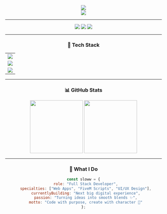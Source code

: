 <div align="center">
  <img src="https://capsule-render.vercel.app/api?type=waving&color=7B3F00&height=200&section=header&text=Code%20•%20Create%20•%20Distill&fontSize=32&fontColor=F5DEB3&animation=twinkling" />
</div>

<div align="center">
  <img src="https://readme-typing-svg.herokuapp.com?font=Fira+Code&weight=600&size=30&duration=2500&pause=800&color=D2691E&center=true&vCenter=true&width=700&lines=〉+I'm+Sloww+🥃;〉+Full+Stack+Developer;〉+FiveM+Creator+%26+Scripter;〉+Crafting+Digital+Dreams+🔥" />
</div>

---

<p align="center">
  <img src="https://komarev.com/ghpvc/?username=slowwdown&color=D2691E&style=for-the-badge&label=Bar+Visitors" />
  <img src="https://img.shields.io/badge/Stack-Full%20Stack-7B3F00?style=for-the-badge&logo=stackshare&logoColor=F5DEB3" />
  <img src="https://img.shields.io/badge/Specialty-FiveM-D2691E?style=for-the-badge" />
</p>

---

<div align="center">

### 🧰 Tech Stack

<table align="center" cellpadding="10">
  <tr>
    <td><img src="https://skillicons.dev/icons?i=html,css,sass,js,ts,react&theme=dark" /></td>
  </tr>
  <tr>
    <td><img src="https://skillicons.dev/icons?i=nodejs,express,prisma,mysql,lua,nextjs&theme=dark" /></td>
  </tr>
  <tr>
    <td>
      <img src="https://skillicons.dev/icons?i=tailwind,vite,figma,git,vscode,vercel&theme=dark" />
    </td>
  </tr>
</table>

</div>

---

<div align="center">

### 📊 GitHub Stats

<img height="170em" src="https://github-readme-stats.vercel.app/api?username=slowwdown&show_icons=true&theme=dark&include_all_commits=true&count_private=true&icon_color=D2691E&title_color=F5DEB3&text_color=C9D1D9&bg_color=0d1117&hide_border=true"/>
<img height="170em" src="https://github-readme-stats.vercel.app/api/top-langs/?username=slowwdown&layout=compact&theme=dark&title_color=F5DEB3&text_color=C9D1D9&bg_color=0d1117&hide_border=true"/>

</div>

---

<div align="center">

### 🌟 What I Do

```js
const sloww = {
  role: "Full Stack Developer",
  specialties: ["Web Apps", "FiveM Scripts", "UI/UX Design"],
  currentlyBuilding: "Next big digital experience",
  passion: "Turning ideas into smooth blends ✨",
  motto: "Code with purpose, create with character 🥃"
};
